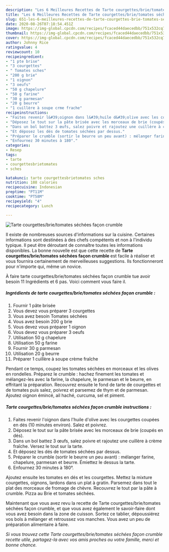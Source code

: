 ```yaml
---
description: "Les 6 Meilleures Recettes de Tarte courgettes/brie/tomates séchées façon crumble"
title: "Les 6 Meilleures Recettes de Tarte courgettes/brie/tomates séchées façon crumble"
slug: 651-les-6-meilleures-recettes-de-tarte-courgettes-brie-tomates-sechees-facon-crumble
date: 2020-08-26T07:18:54.451Z
image: https://img-global.cpcdn.com/recipes/fcaced44daecedbb/751x532cq70/tarte-courgettesbrietomates-sechees-facon-crumble-photo-principale-de-la-recette.jpg
thumbnail: https://img-global.cpcdn.com/recipes/fcaced44daecedbb/751x532cq70/tarte-courgettesbrietomates-sechees-facon-crumble-photo-principale-de-la-recette.jpg
cover: https://img-global.cpcdn.com/recipes/fcaced44daecedbb/751x532cq70/tarte-courgettesbrietomates-sechees-facon-crumble-photo-principale-de-la-recette.jpg
author: Johnny Rice
ratingvalue: 4
reviewcount: 10
recipeingredient:
- "1 pte brise"
- "3 courgettes"
- " Tomates sches"
- "200 g brie"
- "1 oignon"
- "3 oeufs"
- "50 g chapelure"
- "50 g farine"
- "30 g parmesan"
- "20 g beurre"
- "1 cuillère à soupe crme frache"
recipeinstructions:
- "Faites revenir l&#39;oignon dans l&#39;huile d&#39;olive avec les courgettes coupées en dés (10 minutes environ). Salez et poivrez."
- "Déposez le tout sur la pâte brisée avec les morceaux de brie (coupés en dés)."
- "Dans un bol battez 3 œufs, salez poivre et rajoutez une cuillère à crème fraîche. Versez le tout sur la tarte."
- "Et déposez les dés de tomates séchées par dessus."
- "Préparer le crumble (sortir le beurre un peu avant) : mélanger farine, chapelure, parmesan et beurre. Émiettez le dessus la tarte."
- "Enfournez 30 minutes à 180°."
categories:
- Resep
tags:
- tarte
- courgettesbrietomates
- sches

katakunci: tarte courgettesbrietomates sches 
nutrition: 188 calories
recipecuisine: Indonesian
preptime: "PT11M"
cooktime: "PT58M"
recipeyield: "4"
recipecategory: Lunch

---
```



![Tarte courgettes/brie/tomates séchées façon crumble](https://img-global.cpcdn.com/recipes/fcaced44daecedbb/751x532cq70/tarte-courgettesbrietomates-sechees-facon-crumble-photo-principale-de-la-recette.jpg)

Il existe de nombreuses sources d'informations sur la cuisine. Certaines informations sont destinées à des chefs compétents et non à l'individu typique. Il peut être déroutant de connaître toutes les informations disponibles. La bonne nouvelle est que cette recette de <strong> Tarte courgettes/brie/tomates séchées façon crumble </strong> est facile à réaliser et vous fournira certainement de merveilleuses suggestions. Ils fonctionneront pour n'importe qui, même un novice.

<!--inarticleads1-->

À faire tarte courgettes/brie/tomates séchées façon crumble tue avoir besoin 11 Ingrédients et 6 pas. Voici comment vous faire il.

##### Ingrédients de tarte courgettes/brie/tomates séchées façon crumble :

1. Fournir 1 pâte brisée
1. Vous devez vous préparer 3 courgettes
1. Vous avez besoin  Tomates séchées
1. Vous avez besoin 200 g brie
1. Vous devez vous préparer 1 oignon
1. Vous devez vous préparer 3 oeufs
1. Utilisation 50 g chapelure
1. Utilisation 50 g farine
1. Fournir 30 g parmesan
1. Utilisation 20 g beurre
1. Préparer 1 cuillère à soupe crème fraîche


Pendant ce temps, coupez les tomates séchées en morceaux et les olives en rondelles. Préparez le crumble : hachez finement les tomates et mélangez-les avec la farine, la chapelure, le parmesan et le beurre, en effritant la préparation. Recouvrez ensuite le fond de tarte de courgettes et de tomates puis salez, poivrez et parsemez de thym et de parmesan. Ajoutez oignon émincé, ail haché, curcuma, sel et piment. 

<!--inarticleads2-->

##### Tarte courgettes/brie/tomates séchées façon crumble instructions :

1. Faites revenir l&#39;oignon dans l&#39;huile d&#39;olive avec les courgettes coupées en dés (10 minutes environ). Salez et poivrez.
1. Déposez le tout sur la pâte brisée avec les morceaux de brie (coupés en dés).
1. Dans un bol battez 3 œufs, salez poivre et rajoutez une cuillère à crème fraîche. Versez le tout sur la tarte.
1. Et déposez les dés de tomates séchées par dessus.
1. Préparer le crumble (sortir le beurre un peu avant) : mélanger farine, chapelure, parmesan et beurre. Émiettez le dessus la tarte.
1. Enfournez 30 minutes à 180°.


Ajoutez ensuite les tomates en dés et les courgettes. Mettez la mixture courgettes, oignons, lardons dans un plat à gratin. Parsemez dans tout le plat des morceaux de fromage de chèvre. Recouvrez le tout par la pâte à crumble. Pizza au Brie et tomates séchées. 

<!--inarticleads1-->

<p>
Maintenant que vous avez revu la recette de Tarte courgettes/brie/tomates séchées façon crumble, et que vous avez également le savoir-faire dont vous avez besoin dans la zone de cuisson. Sortez ce tablier, dépoussiérez vos bols à mélanger et retroussez vos manches. Vous avez un peu de préparation alimentaire à faire.
</p>

<p>
<i>Si vous trouvez cette Tarte courgettes/brie/tomates séchées façon crumble recette utile, partagez-la avec vos amis proches ou votre famille, merci et bonne chance.</i>
</p>
